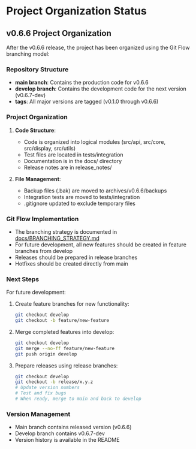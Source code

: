 # Project Organization Status

## v0.6.6 Project Organization

After the v0.6.6 release, the project has been organized using the Git Flow branching model:

### Repository Structure

- **main branch**: Contains the production code for v0.6.6
- **develop branch**: Contains the development code for the next version (v0.6.7-dev)
- **tags**: All major versions are tagged (v0.1.0 through v0.6.6)

### Project Organization

1. **Code Structure**:
   - Code is organized into logical modules (src/api, src/core, src/display, src/utils)
   - Test files are located in tests/integration
   - Documentation is in the docs/ directory
   - Release notes are in release_notes/

2. **File Management**:
   - Backup files (.bak) are moved to archives/v0.6.6/backups
   - Integration tests are moved to tests/integration
   - .gitignore updated to exclude temporary files

### Git Flow Implementation

- The branching strategy is documented in [docs/BRANCHING_STRATEGY.md](docs/BRANCHING_STRATEGY.md)
- For future development, all new features should be created in feature branches from develop
- Releases should be prepared in release branches
- Hotfixes should be created directly from main

### Next Steps

For future development:

1. Create feature branches for new functionality:
   ```bash
   git checkout develop
   git checkout -b feature/new-feature
   ```

2. Merge completed features into develop:
   ```bash
   git checkout develop
   git merge --no-ff feature/new-feature
   git push origin develop
   ```

3. Prepare releases using release branches:
   ```bash
   git checkout develop
   git checkout -b release/x.y.z
   # Update version numbers
   # Test and fix bugs
   # When ready, merge to main and back to develop
   ```

### Version Management

- Main branch contains released version (v0.6.6)
- Develop branch contains v0.6.7-dev
- Version history is available in the README 